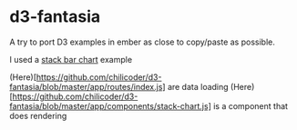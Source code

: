 # d3-fantasia

A try to port D3 examples in ember as close to copy/paste as possible.

I used a [stack bar chart](https://bl.ocks.org/mbostock/3886208) example

(Here)[https://github.com/chilicoder/d3-fantasia/blob/master/app/routes/index.js] are data loading
(Here)[https://github.com/chilicoder/d3-fantasia/blob/master/app/components/stack-chart.js] is a component that does rendering
